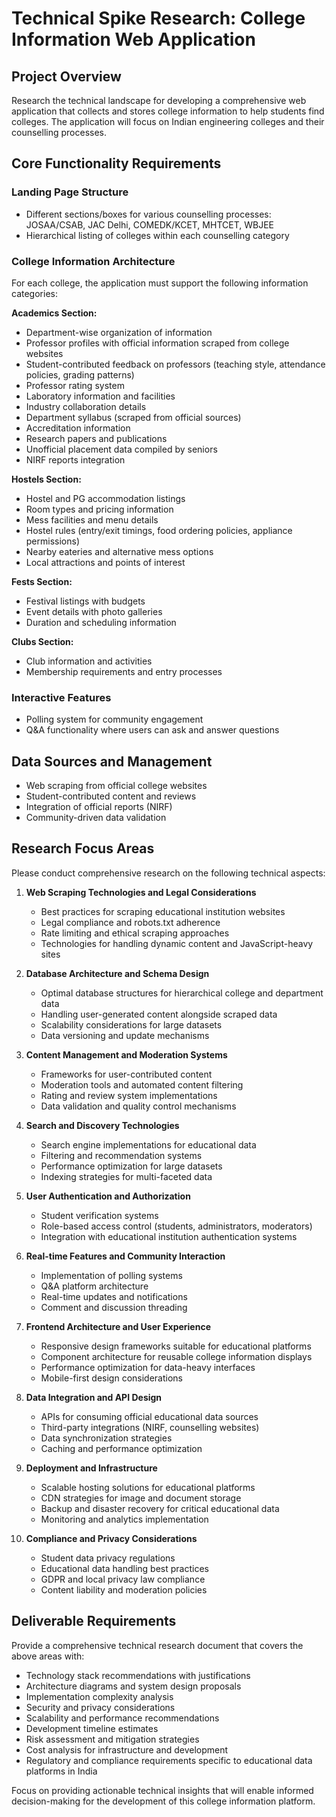 # **Technical Spike Research: College Information Web Application**

## **Project Overview**

Research the technical landscape for developing a comprehensive web application that collects and stores college information to help students find colleges. The application will focus on Indian engineering colleges and their counselling processes.

## **Core Functionality Requirements**

### **Landing Page Structure**

* Different sections/boxes for various counselling processes: JOSAA/CSAB, JAC Delhi, COMEDK/KCET, MHTCET, WBJEE  
* Hierarchical listing of colleges within each counselling category

### **College Information Architecture**

For each college, the application must support the following information categories:

**Academics Section:**

* Department-wise organization of information  
* Professor profiles with official information scraped from college websites  
* Student-contributed feedback on professors (teaching style, attendance policies, grading patterns)  
* Professor rating system  
* Laboratory information and facilities  
* Industry collaboration details  
* Department syllabus (scraped from official sources)  
* Accreditation information  
* Research papers and publications  
* Unofficial placement data compiled by seniors  
* NIRF reports integration

**Hostels Section:**

* Hostel and PG accommodation listings  
* Room types and pricing information  
* Mess facilities and menu details  
* Hostel rules (entry/exit timings, food ordering policies, appliance permissions)  
* Nearby eateries and alternative mess options  
* Local attractions and points of interest

**Fests Section:**

* Festival listings with budgets  
* Event details with photo galleries  
* Duration and scheduling information

**Clubs Section:**

* Club information and activities  
* Membership requirements and entry processes

### **Interactive Features**

* Polling system for community engagement  
* Q\&A functionality where users can ask and answer questions

## **Data Sources and Management**

* Web scraping from official college websites  
* Student-contributed content and reviews  
* Integration of official reports (NIRF)  
* Community-driven data validation

## **Research Focus Areas**

Please conduct comprehensive research on the following technical aspects:

1. **Web Scraping Technologies and Legal Considerations**

   * Best practices for scraping educational institution websites  
   * Legal compliance and robots.txt adherence  
   * Rate limiting and ethical scraping approaches  
   * Technologies for handling dynamic content and JavaScript-heavy sites  
2. **Database Architecture and Schema Design**

   * Optimal database structures for hierarchical college and department data  
   * Handling user-generated content alongside scraped data  
   * Scalability considerations for large datasets  
   * Data versioning and update mechanisms  
3. **Content Management and Moderation Systems**

   * Frameworks for user-contributed content  
   * Moderation tools and automated content filtering  
   * Rating and review system implementations  
   * Data validation and quality control mechanisms  
4. **Search and Discovery Technologies**

   * Search engine implementations for educational data  
   * Filtering and recommendation systems  
   * Performance optimization for large datasets  
   * Indexing strategies for multi-faceted data  
5. **User Authentication and Authorization**

   * Student verification systems  
   * Role-based access control (students, administrators, moderators)  
   * Integration with educational institution authentication systems  
6. **Real-time Features and Community Interaction**

   * Implementation of polling systems  
   * Q\&A platform architecture  
   * Real-time updates and notifications  
   * Comment and discussion threading  
7. **Frontend Architecture and User Experience**

   * Responsive design frameworks suitable for educational platforms  
   * Component architecture for reusable college information displays  
   * Performance optimization for data-heavy interfaces  
   * Mobile-first design considerations  
8. **Data Integration and API Design**

   * APIs for consuming official educational data sources  
   * Third-party integrations (NIRF, counselling websites)  
   * Data synchronization strategies  
   * Caching and performance optimization  
9. **Deployment and Infrastructure**

   * Scalable hosting solutions for educational platforms  
   * CDN strategies for image and document storage  
   * Backup and disaster recovery for critical educational data  
   * Monitoring and analytics implementation  
10. **Compliance and Privacy Considerations**

    * Student data privacy regulations  
    * Educational data handling best practices  
    * GDPR and local privacy law compliance  
    * Content liability and moderation policies

## **Deliverable Requirements**

Provide a comprehensive technical research document that covers the above areas with:

* Technology stack recommendations with justifications  
* Architecture diagrams and system design proposals  
* Implementation complexity analysis  
* Security and privacy considerations  
* Scalability and performance recommendations  
* Development timeline estimates  
* Risk assessment and mitigation strategies  
* Cost analysis for infrastructure and development  
* Regulatory and compliance requirements specific to educational data platforms in India

Focus on providing actionable technical insights that will enable informed decision-making for the development of this college information platform.

